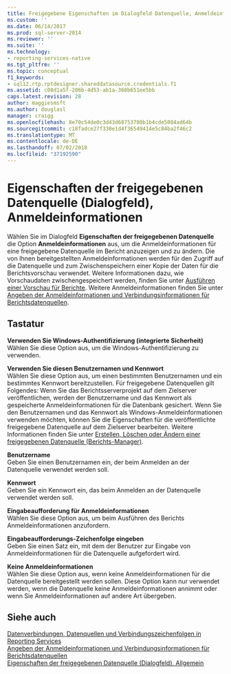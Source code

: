 ```yaml
---
title: Freigegebene Eigenschaften im Dialogfeld Datenquelle, Anmeldeinformationen | Microsoft-Dokumentation
ms.custom: ''
ms.date: 06/14/2017
ms.prod: sql-server-2014
ms.reviewer: ''
ms.suite: ''
ms.technology:
- reporting-services-native
ms.tgt_pltfrm: ''
ms.topic: conceptual
f1_keywords:
- sql12.rtp.rptdesigner.shareddatasource.credentials.f1
ms.assetid: c08d1a5f-206b-4d53-ab1a-368b651ee5bb
caps.latest.revision: 28
author: maggiesmsft
ms.author: douglasl
manager: craigg
ms.openlocfilehash: 8e70c54de0c3d43d68753780b1b4cde5084ad64b
ms.sourcegitcommit: c18fadce27f330e1d4f36549414e5c84ba2f46c2
ms.translationtype: MT
ms.contentlocale: de-DE
ms.lasthandoff: 07/02/2018
ms.locfileid: "37192590"
---
```

# <a name="shared-data-source-properties-dialog-box-credentials"></a>Eigenschaften der freigegebenen Datenquelle (Dialogfeld), Anmeldeinformationen
  Wählen Sie im Dialogfeld **Eigenschaften der freigegebenen Datenquelle** die Option **Anmeldeinformationen** aus, um die Anmeldeinformationen für eine freigegebene Datenquelle im Bericht anzuzeigen und zu ändern. Die von Ihnen bereitgestellten Anmeldeinformationen werden für den Zugriff auf die Datenquelle und zum Zwischenspeichern einer Kopie der Daten für die Berichtsvorschau verwendet. Weitere Informationen dazu, wie Vorschaudaten zwischengespeichert werden, finden Sie unter [Ausführen einer Vorschau für Berichte](reports/previewing-reports.md). Weitere Anmeldeinformationen finden Sie unter [Angeben der Anmeldeinformationen und Verbindungsinformationen für Berichtsdatenquellen](report-data/specify-credential-and-connection-information-for-report-data-sources.md).  
  
## <a name="options"></a>Tastatur  
 **Verwenden Sie Windows-Authentifizierung (integrierte Sicherheit)**  
 Wählen Sie diese Option aus, um die Windows-Authentifizierung zu verwenden.  
  
 **Verwenden Sie diesen Benutzernamen und Kennwort**  
 Wählen Sie diese Option aus, um einen bestimmten Benutzernamen und ein bestimmtes Kennwort bereitzustellen. Für freigegebene Datenquellen gilt Folgendes: Wenn Sie das Berichtsserverprojekt auf dem Zielserver veröffentlichen, werden der Benutzername und das Kennwort als gespeicherte Anmeldeinformationen für die Datenbank gesichert. Wenn Sie den Benutzernamen und das Kennwort als Windows-Anmeldeinformationen verwenden möchten, können Sie die Eigenschaften für die veröffentlichte freigegebene Datenquelle auf dem Zielserver bearbeiten. Weitere Informationen finden Sie unter [Erstellen, Löschen oder Ändern einer freigegebenen Datenquelle &#40;Berichts-Manager&#41;](../../2014/reporting-services/create-delete-or-modify-a-shared-data-source-report-manager.md).  
  
 **Benutzername**  
 Geben Sie einen Benutzernamen ein, der beim Anmelden an der Datenquelle verwendet werden soll.  
  
 **Kennwort**  
 Geben Sie ein Kennwort ein, das beim Anmelden an der Datenquelle verwendet werden soll.  
  
 **Eingabeaufforderung für Anmeldeinformationen**  
 Wählen Sie diese Option aus, um beim Ausführen des Berichts Anmeldeinformationen anzufordern.  
  
 **Eingabeaufforderungs-Zeichenfolge eingeben**  
 Geben Sie einen Satz ein, mit dem der Benutzer zur Eingabe von Anmeldeinformationen für die Datenquelle aufgefordert wird.  
  
 **Keine Anmeldeinformationen**  
 Wählen Sie diese Option aus, wenn keine Anmeldeinformationen für die Datenquelle bereitgestellt werden sollen. Diese Option kann nur verwendet werden, wenn die Datenquelle keine Anmeldeinformationen annimmt oder wenn Sie Anmeldeinformationen auf andere Art übergeben.  
  
## <a name="see-also"></a>Siehe auch  
 [Datenverbindungen, Datenquellen und Verbindungszeichenfolgen in Reporting Services](../../2014/reporting-services/data-connections-data-sources-and-connection-strings-in-reporting-services.md)   
 [Angeben der Anmeldeinformationen und Verbindungsinformationen für Berichtsdatenquellen](report-data/specify-credential-and-connection-information-for-report-data-sources.md)   
 [Eigenschaften der freigegebenen Datenquelle (Dialogfeld), Allgemein](../../2014/reporting-services/shared-data-source-properties-dialog-box-general.md)  
  
  
